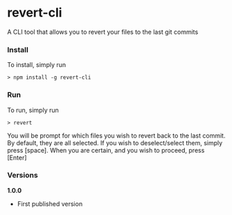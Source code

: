 # revert-cli
A CLI tool that allows you to revert your files to the last git commits

### Install
To install, simply run

    > npm install -g revert-cli

### Run
To run, simply run

    > revert

You will be prompt for which files you wish to revert back to the last commit. By default, they are all selected. If you wish to deselect/select them, simply press [space]. When you are certain, and you wish to proceed, press [Enter]

### Versions
**1.0.0**
* First published version
